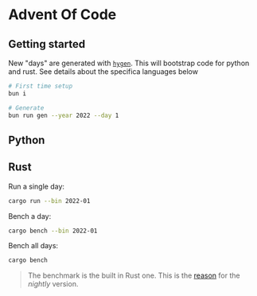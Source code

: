# Advent Of Code

## Getting started

New "days" are generated with [`hygen`](https://github.com/jondot/hygen). This will bootstrap code for python and rust. See details about the specifica languages below

```bash
# First time setup
bun i

# Generate
bun run gen --year 2022 --day 1
```

## Python

## Rust

Run a single day:

```bash
cargo run --bin 2022-01
```

Bench a day:

```bash
cargo bench --bin 2022-01
```

Bench all days:

```bash
cargo bench
```

> The benchmark is the built in Rust one. This is the [reason](https://doc.rust-lang.org/cargo/commands/cargo-bench.html) for the _nightly_ version.
